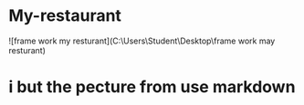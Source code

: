 # My-restaurant
![frame work my resturant](C:\Users\Student\Desktop\frame work may resturant)
# i but the pecture from use markdown
